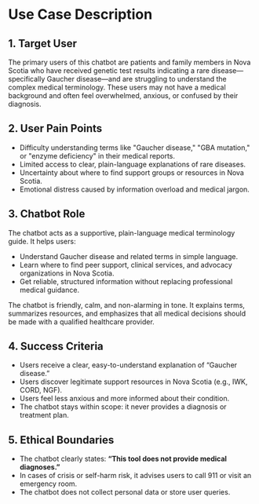 
# Use Case Description

## 1. Target User
The primary users of this chatbot are patients and family members in Nova Scotia who have received genetic test results indicating a rare disease—specifically Gaucher disease—and are struggling to understand the complex medical terminology. These users may not have a medical background and often feel overwhelmed, anxious, or confused by their diagnosis.

## 2. User Pain Points
- Difficulty understanding terms like "Gaucher disease," "GBA mutation," or "enzyme deficiency" in their medical reports.
- Limited access to clear, plain-language explanations of rare diseases.
- Uncertainty about where to find support groups or resources in Nova Scotia.
- Emotional distress caused by information overload and medical jargon.

## 3. Chatbot Role
The chatbot acts as a supportive, plain-language medical terminology guide. It helps users:
- Understand Gaucher disease and related terms in simple language.
- Learn where to find peer support, clinical services, and advocacy organizations in Nova Scotia.
- Get reliable, structured information without replacing professional medical guidance.

The chatbot is friendly, calm, and non-alarming in tone. It explains terms, summarizes resources, and emphasizes that all medical decisions should be made with a qualified healthcare provider.

## 4. Success Criteria
- Users receive a clear, easy-to-understand explanation of “Gaucher disease.”
- Users discover legitimate support resources in Nova Scotia (e.g., IWK, CORD, NGF).
- Users feel less anxious and more informed about their condition.
- The chatbot stays within scope: it never provides a diagnosis or treatment plan.

## 5. Ethical Boundaries
- The chatbot clearly states: **“This tool does not provide medical diagnoses.”**
- In cases of crisis or self-harm risk, it advises users to call 911 or visit an emergency room.
- The chatbot does not collect personal data or store user queries.
